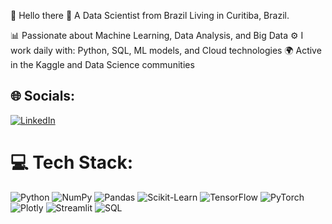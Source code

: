 💫 Hello there 👋
A Data Scientist from Brazil
Living in Curitiba, Brazil.

📊 Passionate about Machine Learning, Data Analysis, and Big Data
⚙️ I work daily with: Python, SQL, ML models, and Cloud technologies
🌍 Active in the Kaggle and Data Science communities

## 🌐 Socials:
[![LinkedIn](https://img.shields.io/badge/LinkedIn-%230077B5.svg?logo=linkedin&logoColor=white)](https://linkedin.com/in/felipe-vital7) 

# 💻 Tech Stack:
![Python](https://img.shields.io/badge/python-3670A0?style=for-the-badge&logo=python&logoColor=ffdd54)  ![NumPy](https://img.shields.io/badge/numpy-013243?style=for-the-badge&logo=numpy&logoColor=white)  ![Pandas](https://img.shields.io/badge/pandas-150458?style=for-the-badge&logo=pandas&logoColor=white)  ![Scikit-Learn](https://img.shields.io/badge/scikit_learn-F7931E.svg?style=for-the-badge&logo=scikit-learn&logoColor=white)  ![TensorFlow](https://img.shields.io/badge/TensorFlow-FF6F00?style=for-the-badge&logo=tensorflow&logoColor=white)  ![PyTorch](https://img.shields.io/badge/PyTorch-EE4C2C?style=for-the-badge&logo=pytorch&logoColor=white)  ![Plotly](https://img.shields.io/badge/plotly-3F4F75?style=for-the-badge&logo=plotly&logoColor=white)  ![Streamlit](https://img.shields.io/badge/streamlit-FF4B4B?style=for-the-badge&logo=streamlit&logoColor=white)  ![SQL](https://img.shields.io/badge/SQL-4479A1?style=for-the-badge&logo=mysql&logoColor=white)  

